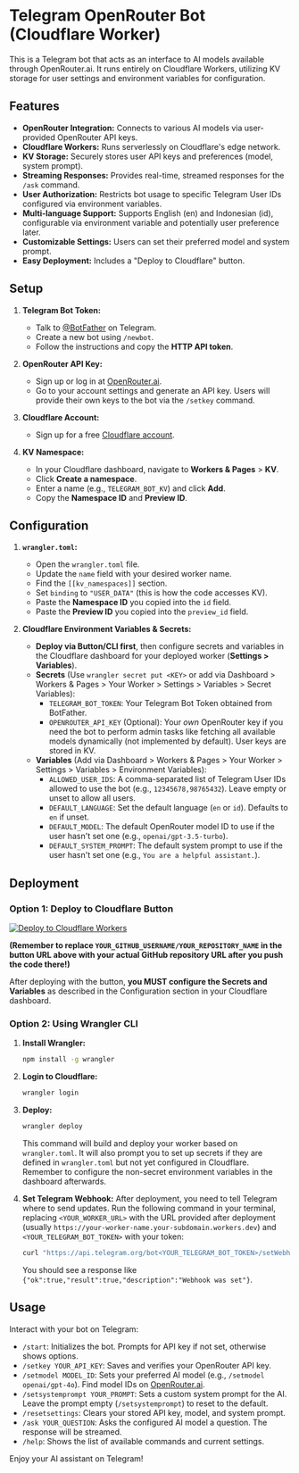 # Telegram OpenRouter Bot (Cloudflare Worker)

This is a Telegram bot that acts as an interface to AI models available through OpenRouter.ai. It runs entirely on Cloudflare Workers, utilizing KV storage for user settings and environment variables for configuration.

## Features

*   **OpenRouter Integration:** Connects to various AI models via user-provided OpenRouter API keys.
*   **Cloudflare Workers:** Runs serverlessly on Cloudflare's edge network.
*   **KV Storage:** Securely stores user API keys and preferences (model, system prompt).
*   **Streaming Responses:** Provides real-time, streamed responses for the `/ask` command.
*   **User Authorization:** Restricts bot usage to specific Telegram User IDs configured via environment variables.
*   **Multi-language Support:** Supports English (en) and Indonesian (id), configurable via environment variable and potentially user preference later.
*   **Customizable Settings:** Users can set their preferred model and system prompt.
*   **Easy Deployment:** Includes a "Deploy to Cloudflare" button.

## Setup

1.  **Telegram Bot Token:**
    *   Talk to [@BotFather](https://t.me/BotFather) on Telegram.
    *   Create a new bot using `/newbot`.
    *   Follow the instructions and copy the **HTTP API token**.

2.  **OpenRouter API Key:**
    *   Sign up or log in at [OpenRouter.ai](https://openrouter.ai/).
    *   Go to your account settings and generate an API key. Users will provide their own keys to the bot via the `/setkey` command.

3.  **Cloudflare Account:**
    *   Sign up for a free [Cloudflare account](https://dash.cloudflare.com/sign-up).

4.  **KV Namespace:**
    *   In your Cloudflare dashboard, navigate to **Workers & Pages** > **KV**.
    *   Click **Create a namespace**.
    *   Enter a name (e.g., `TELEGRAM_BOT_KV`) and click **Add**.
    *   Copy the **Namespace ID** and **Preview ID**.

## Configuration

1.  **`wrangler.toml`:**
    *   Open the `wrangler.toml` file.
    *   Update the `name` field with your desired worker name.
    *   Find the `[[kv_namespaces]]` section.
    *   Set `binding` to `"USER_DATA"` (this is how the code accesses KV).
    *   Paste the **Namespace ID** you copied into the `id` field.
    *   Paste the **Preview ID** you copied into the `preview_id` field.

2.  **Cloudflare Environment Variables & Secrets:**
    *   **Deploy via Button/CLI first**, then configure secrets and variables in the Cloudflare dashboard for your deployed worker (**Settings > Variables**).
    *   **Secrets** (Use `wrangler secret put <KEY>` or add via Dashboard > Workers & Pages > Your Worker > Settings > Variables > Secret Variables):
        *   `TELEGRAM_BOT_TOKEN`: Your Telegram Bot Token obtained from BotFather.
        *   `OPENROUTER_API_KEY` (Optional): Your *own* OpenRouter key if you need the bot to perform admin tasks like fetching all available models dynamically (not implemented by default). User keys are stored in KV.
    *   **Variables** (Add via Dashboard > Workers & Pages > Your Worker > Settings > Variables > Environment Variables):
        *   `ALLOWED_USER_IDS`: A comma-separated list of Telegram User IDs allowed to use the bot (e.g., `12345678,98765432`). Leave empty or unset to allow all users.
        *   `DEFAULT_LANGUAGE`: Set the default language (`en` or `id`). Defaults to `en` if unset.
        *   `DEFAULT_MODEL`: The default OpenRouter model ID to use if the user hasn't set one (e.g., `openai/gpt-3.5-turbo`).
        *   `DEFAULT_SYSTEM_PROMPT`: The default system prompt to use if the user hasn't set one (e.g., `You are a helpful assistant.`).

## Deployment

### Option 1: Deploy to Cloudflare Button

[![Deploy to Cloudflare Workers](https://deploy.workers.cloudflare.com/button)](https://deploy.workers.cloudflare.com/?url=https://github.com/YOUR_GITHUB_USERNAME/YOUR_REPOSITORY_NAME)

**(Remember to replace `YOUR_GITHUB_USERNAME/YOUR_REPOSITORY_NAME` in the button URL above with your actual GitHub repository URL after you push the code there!)**

After deploying with the button, **you MUST configure the Secrets and Variables** as described in the Configuration section in your Cloudflare dashboard.

### Option 2: Using Wrangler CLI

1.  **Install Wrangler:**
    ```bash
    npm install -g wrangler
    ```
2.  **Login to Cloudflare:**
    ```bash
    wrangler login
    ```
3.  **Deploy:**
    ```bash
    wrangler deploy
    ```
    This command will build and deploy your worker based on `wrangler.toml`. It will also prompt you to set up secrets if they are defined in `wrangler.toml` but not yet configured in Cloudflare. Remember to configure the non-secret environment variables in the dashboard afterwards.

4.  **Set Telegram Webhook:**
    After deployment, you need to tell Telegram where to send updates. Run the following command in your terminal, replacing `<YOUR_WORKER_URL>` with the URL provided after deployment (usually `https://your-worker-name.your-subdomain.workers.dev`) and `<YOUR_TELEGRAM_BOT_TOKEN>` with your token:
    ```bash
    curl "https://api.telegram.org/bot<YOUR_TELEGRAM_BOT_TOKEN>/setWebhook?url=<YOUR_WORKER_URL>"
    ```
    You should see a response like `{"ok":true,"result":true,"description":"Webhook was set"}`.

## Usage

Interact with your bot on Telegram:

*   `/start`: Initializes the bot. Prompts for API key if not set, otherwise shows options.
*   `/setkey YOUR_API_KEY`: Saves and verifies your OpenRouter API key.
*   `/setmodel MODEL_ID`: Sets your preferred AI model (e.g., `/setmodel openai/gpt-4o`). Find model IDs on [OpenRouter.ai](https://openrouter.ai/models).
*   `/setsystemprompt YOUR_PROMPT`: Sets a custom system prompt for the AI. Leave the prompt empty (`/setsystemprompt`) to reset to the default.
*   `/resetsettings`: Clears your stored API key, model, and system prompt.
*   `/ask YOUR_QUESTION`: Asks the configured AI model a question. The response will be streamed.
*   `/help`: Shows the list of available commands and current settings.

Enjoy your AI assistant on Telegram!

